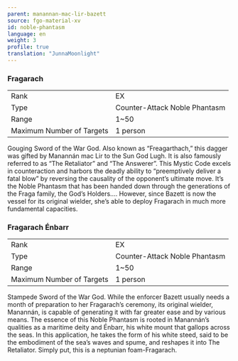 ```yaml
---
parent: manannan-mac-lir-bazett
source: fgo-material-xv
id: noble-phantasm
language: en
weight: 3
profile: true
translation: "JunnaMoonlight"
---
```


### Fragarach

<table>
  <tr><td>Rank</td><td>EX</td></tr>
  <tr><td>Type</td><td>Counter-Attack Noble Phantasm</td></tr>
  <tr><td>Range</td><td>1~50</td></tr>
  <tr><td>Maximum Number of Targets</td><td>1 person</td></tr>
</table>

Gouging Sword of the War God.
Also known as “Freagarthach,” this dagger was gifted by Manannán mac Lir to the Sun God Lugh. It is also famously referred to as “The Retaliator” and “The Answerer”. This Mystic Code excels in counteraction and harbors the deadly ability to “preemptively deliver a fatal blow” by reversing the causality of the opponent’s ultimate move. It’s the Noble Phantasm that has been handed down through the generations of the Fraga family, the God’s Holders…. However, since Bazett is now the vessel for its original wielder, she’s able to deploy Fragarach in much more fundamental capacities.

### Fragarach Énbarr

<table>
  <tr><td>Rank</td><td>EX</td></tr>
  <tr><td>Type</td><td>Counter-Attack Noble Phantasm</td></tr>
  <tr><td>Range</td><td>1~50</td></tr>
  <tr><td>Maximum Number of Targets</td><td>1 person</td></tr>
</table>

Stampede Sword of the War God.
While the enforcer Bazett usually needs a month of preparation to her Fragarach’s ceremony, its original wielder, Manannán, is capable of generating it with far greater ease and by various means. The essence of this Noble Phantasm is rooted in Manannán’s qualities as a maritime deity and Énbarr, his white mount that gallops across the seas. In this application, he takes the form of his white steed, said to be the embodiment of the sea’s waves and spume, and reshapes it into The Retaliator. Simply put, this is a neptunian foam-Fragarach.
